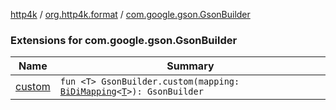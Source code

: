 [http4k](../../index.md) / [org.http4k.format](../index.md) / [com.google.gson.GsonBuilder](./index.md)

### Extensions for com.google.gson.GsonBuilder

| Name | Summary |
|---|---|
| [custom](custom.md) | `fun <T> GsonBuilder.custom(mapping: `[`BiDiMapping`](../../org.http4k.lens/-bi-di-mapping/index.md)`<`[`T`](custom.md#T)`>): GsonBuilder` |

